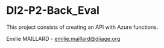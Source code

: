 # DI2-P2-Back_Eval
This project consists of creating an API with Azure functions.

Emilie MAILLARD - <emilie.maillard@diiage.org>
